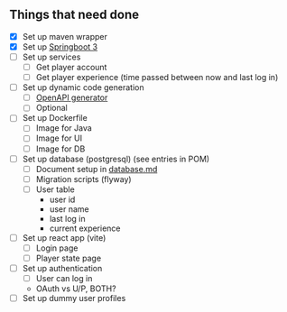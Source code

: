 ## Things that need done
- [x] Set up maven wrapper
- [x] Set up [Springboot 3](https://spring.io/projects/spring-boot)
- [ ] Set up services
    - [ ] Get player account
    - [ ] Get player experience (time passed between now and last log in)
- [ ] Set up dynamic code generation
    - [ ] [OpenAPI generator](https://github.com/OpenAPITools/openapi-generator/tree/master/modules/openapi-generator-maven-plugin)
    - [ ] Optional
- [ ] Set up Dockerfile
    - [ ] Image for Java
    - [ ] Image for UI
    - [ ] Image for DB
- [ ] Set up database (postgresql) (see entries in POM)
    - [ ] Document setup in [database.md](database.md)
    - [ ] Migration scripts (flyway)
    - [ ] User table
        - user id
        - user name
        - last log in
        - current experience
- [ ] Set up react app (vite)
    - [ ] Login page
    - [ ] Player state page
- [ ] Set up authentication
    - [ ] User can log in
    - OAuth vs U/P, BOTH?
- [ ] Set up dummy user profiles
